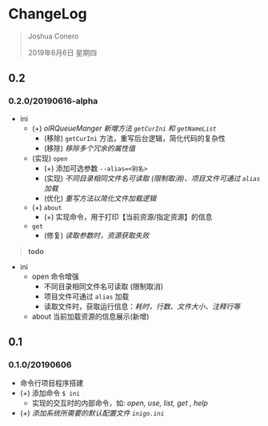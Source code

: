 # ChangeLog

> Joshua Conero
>
> 2019年6月6日 星期四



## 0.2

### 0.2.0/20190616-alpha

- ini
  - (+) *oIRQueueManger 新增方法 `getCurIni` 和 `getNameList`*
    - (移除) `getCurIni` 方法，重写后台逻辑，简化代码的复杂性
    - (移除) *移除多个冗余的属性值*
  - (实现) `open`
    - (+) 添加可选参数 `--alias=<别名>`
    - (实现) *不同目录相同文件名可读取 (限制取消)、项目文件可通过 `alias` 加载*
    - (优化) *重写方法以简化文件加载逻辑*
  - (+) `about`
    - (+) 实现命令，用于打印【当前资源/指定资源】的信息
  - `get`
    - (修复) *读取参数时，资源获取失败*



> **todo**

- ini
  - open 命令增强
    - 不同目录相同文件名可读取 (限制取消)
    - 项目文件可通过 `alias` 加载
    - 读取文件时，获取运行信息：*耗时，行数、文件大小、注释行等*
  - about 当前加载资源的信息展示(新增)





## 0.1

### 0.1.0/20190606

- 命令行项目程序搭建
- (+) 添加命令 `$ ini`
  - 实现的交互时的内部命令，如: *open, use, list, get , help*
- (+) *添加系统所需要的默认配置文件 `inigo.ini`*


